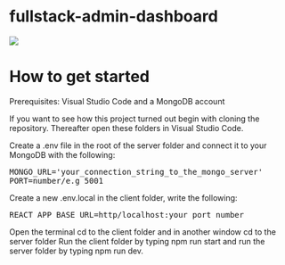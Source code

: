 # fullstack-admin-dashboard

<img src="https://i.postimg.cc/HLcf5dwj/332226429-554260780145360-9135793470184679369-n.png" />

# How to get started

Prerequisites: Visual Studio Code and a MongoDB account

If you want to see how this project turned out begin with cloning the repository.
Thereafter open these folders in Visual Studio Code.

Create a .env file in the root of the server folder and connect it to your MongoDB with the following:
<pre>
MONGO_URL='your_connection_string_to_the_mongo_server'
PORT=number/e.g 5001
</pre>
Create a new .env.local in the client folder, write the following:
<pre>
REACT_APP_BASE_URL=http/localhost:your_port_number
</pre>
Open the terminal cd to the client folder and in another window cd to the server folder
Run the client folder by typing npm run start and run the server folder by typing npm run dev.
